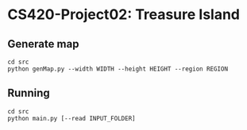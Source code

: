 # CS420-Project02: Treasure Island

## Generate map
```
cd src
python genMap.py --width WIDTH --height HEIGHT --region REGION
```

## Running
```
cd src
python main.py [--read INPUT_FOLDER]
```
